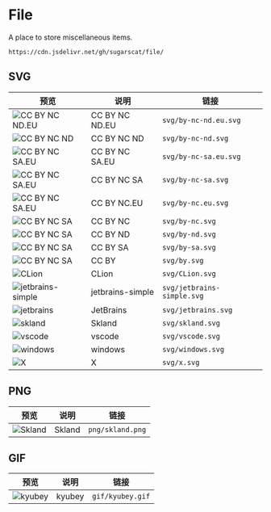 # File

A place to store miscellaneous items.

```
https://cdn.jsdelivr.net/gh/sugarscat/file/
```

## SVG

| 预览                                                                                     | 说明             | 链接                       |
| ---------------------------------------------------------------------------------------- | ---------------- | -------------------------- |
| ![CC BY NC ND.EU](https://cdn.jsdelivr.net/gh/sugarscat/file/svg/by-nc-nd.eu.svg)        | CC BY NC ND.EU   | `svg/by-nc-nd.eu.svg`      |
| ![CC BY NC ND](https://cdn.jsdelivr.net/gh/sugarscat/file/svg/by-nc-nd.svg)              | CC BY NC ND      | `svg/by-nc-nd.svg`         |
| ![CC BY NC SA.EU](https://cdn.jsdelivr.net/gh/sugarscat/file/svg/by-nc-sa.eu.svg)        | CC BY NC SA.EU   | `svg/by-nc-sa.eu.svg`      |
| ![CC BY NC SA.EU](https://cdn.jsdelivr.net/gh/sugarscat/file/svg/by-nc-sa.svg)           | CC BY NC SA      | `svg/by-nc-sa.svg`         |
| ![CC BY NC SA.EU](https://cdn.jsdelivr.net/gh/sugarscat/file/svg/by-nc.eu.svg)           | CC BY NC.EU      | `svg/by-nc.eu.svg`         |
| ![CC BY NC SA](https://cdn.jsdelivr.net/gh/sugarscat/file/svg/by-nc.svg)                 | CC BY NC         | `svg/by-nc.svg`            |
| ![CC BY NC SA](https://cdn.jsdelivr.net/gh/sugarscat/file/svg/by-nd.svg)                 | CC BY ND         | `svg/by-nd.svg`            |
| ![CC BY NC SA](https://cdn.jsdelivr.net/gh/sugarscat/file/svg/by-sa.svg)                 | CC BY SA         | `svg/by-sa.svg`            |
| ![CC BY NC SA](https://cdn.jsdelivr.net/gh/sugarscat/file/svg/by.svg)                    | CC BY            | `svg/by.svg`               |
| ![CLion](https://cdn.jsdelivr.net/gh/sugarscat/file/svg/CLion.svg)                       | CLion            | `svg/CLion.svg`            |
| ![jetbrains-simple](https://cdn.jsdelivr.net/gh/sugarscat/file/svg/jetbrains-simple.svg) | jetbrains-simple | `svg/jetbrains-simple.svg` |
| ![jetbrains](https://cdn.jsdelivr.net/gh/sugarscat/file/svg/jetbrains.svg)               | JetBrains        | `svg/jetbrains.svg`        |
| ![skland](https://cdn.jsdelivr.net/gh/sugarscat/file/svg/skland.svg)                     | Skland           | `svg/skland.svg`           |
| ![vscode](https://cdn.jsdelivr.net/gh/sugarscat/file/svg/vscode.svg)                     | vscode           | `svg/vscode.svg`           |
| ![windows](https://cdn.jsdelivr.net/gh/sugarscat/file/svg/windows.svg)                   | windows          | `svg/windows.svg`          |
| ![X](https://cdn.jsdelivr.net/gh/sugarscat/file/svg/x.svg)                               | X                | `svg/x.svg`                |

## PNG

| 预览                                                                 | 说明   | 链接             |
| -------------------------------------------------------------------- | ------ | ---------------- |
| ![Skland](https://cdn.jsdelivr.net/gh/sugarscat/file/png/skland.png) | Skland | `png/skland.png` |

## GIF

| 预览                                                                 | 说明   | 链接             |
| -------------------------------------------------------------------- | ------ | ---------------- |
| ![kyubey](https://cdn.jsdelivr.net/gh/sugarscat/file/gif/kyubey.gif) | kyubey | `gif/kyubey.gif` |
